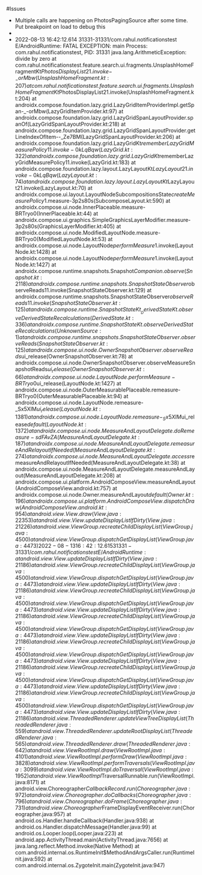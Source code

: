 #Issues

- Multiple calls are happening on PhotosPagingSource after some time. Put breakpoint on load to debug this
- 
- 2022-08-13 16:42:12.614 31331-31331/com.rahul.notificationstest E/AndroidRuntime: FATAL EXCEPTION: main
  Process: com.rahul.notificationstest, PID: 31331
  java.lang.ArithmeticException: divide by zero
  at com.rahul.notificationstest.feature.search.ui.fragments.UnsplashHomeFragmentKt$PhotosDisplayList$2$1.invoke-_-orMbw(UnsplashHomeFragment.kt:207)
  at com.rahul.notificationstest.feature.search.ui.fragments.UnsplashHomeFragmentKt$PhotosDisplayList$2$1.invoke(UnsplashHomeFragment.kt:204)
  at androidx.compose.foundation.lazy.grid.LazyGridItemProviderImpl.getSpan-_-orMbw(LazyGridItemProvider.kt:97)
  at androidx.compose.foundation.lazy.grid.LazyGridSpanLayoutProvider.spanOf(LazyGridSpanLayoutProvider.kt:218)
  at androidx.compose.foundation.lazy.grid.LazyGridSpanLayoutProvider.getLineIndexOfItem--_Ze7BM(LazyGridSpanLayoutProvider.kt:206)
  at androidx.compose.foundation.lazy.grid.LazyGridKt$rememberLazyGridMeasurePolicy$1$1.invoke-0kLqBqw(LazyGrid.kt:322)
  at androidx.compose.foundation.lazy.grid.LazyGridKt$rememberLazyGridMeasurePolicy$1$1.invoke(LazyGrid.kt:183)
  at androidx.compose.foundation.lazy.layout.LazyLayoutKt$LazyLayout$2$1.invoke-0kLqBqw(LazyLayout.kt:74)
  at androidx.compose.foundation.lazy.layout.LazyLayoutKt$LazyLayout$2$1.invoke(LazyLayout.kt:70)
  at androidx.compose.ui.layout.LayoutNodeSubcompositionsState$createMeasurePolicy$1.measure-3p2s80s(SubcomposeLayout.kt:590)
  at androidx.compose.ui.node.InnerPlaceable.measure-BRTryo0(InnerPlaceable.kt:44)
  at androidx.compose.ui.graphics.SimpleGraphicsLayerModifier.measure-3p2s80s(GraphicsLayerModifier.kt:405)
  at androidx.compose.ui.node.ModifiedLayoutNode.measure-BRTryo0(ModifiedLayoutNode.kt:53)
  at androidx.compose.ui.node.LayoutNode$performMeasure$1.invoke(LayoutNode.kt:1428)
  at androidx.compose.ui.node.LayoutNode$performMeasure$1.invoke(LayoutNode.kt:1427)
  at androidx.compose.runtime.snapshots.Snapshot$Companion.observe(Snapshot.kt:2118)
  at androidx.compose.runtime.snapshots.SnapshotStateObserver$observeReads$1$1.invoke(SnapshotStateObserver.kt:129)
  at androidx.compose.runtime.snapshots.SnapshotStateObserver$observeReads$1$1.invoke(SnapshotStateObserver.kt:125)
  at androidx.compose.runtime.SnapshotStateKt__DerivedStateKt.observeDerivedStateRecalculations(DerivedState.kt:336)
  at androidx.compose.runtime.SnapshotStateKt.observeDerivedStateRecalculations(Unknown Source:1)
  at androidx.compose.runtime.snapshots.SnapshotStateObserver.observeReads(SnapshotStateObserver.kt:125)
  at androidx.compose.ui.node.OwnerSnapshotObserver.observeReads$ui_release(OwnerSnapshotObserver.kt:78)
  at androidx.compose.ui.node.OwnerSnapshotObserver.observeMeasureSnapshotReads$ui_release(OwnerSnapshotObserver.kt:66)
  at androidx.compose.ui.node.LayoutNode.performMeasure-BRTryo0$ui_release(LayoutNode.kt:1427)
  at androidx.compose.ui.node.OuterMeasurablePlaceable.remeasure-BRTryo0(OuterMeasurablePlaceable.kt:94)
  at androidx.compose.ui.node.LayoutNode.remeasure-_Sx5XlM$ui_release(LayoutNode.kt:1381)
  at androidx.compose.ui.node.LayoutNode.remeasure-_Sx5XlM$ui_release$default(LayoutNode.kt:1372)
  at androidx.compose.ui.node.MeasureAndLayoutDelegate.doRemeasure-sdFAvZA(MeasureAndLayoutDelegate.kt:187)
  at androidx.compose.ui.node.MeasureAndLayoutDelegate.remeasureAndRelayoutIfNeeded(MeasureAndLayoutDelegate.kt:274)
  at androidx.compose.ui.node.MeasureAndLayoutDelegate.access$remeasureAndRelayoutIfNeeded(MeasureAndLayoutDelegate.kt:38)
  at androidx.compose.ui.node.MeasureAndLayoutDelegate.measureAndLayout(MeasureAndLayoutDelegate.kt:208)
  at androidx.compose.ui.platform.AndroidComposeView.measureAndLayout(AndroidComposeView.android.kt:757)
  at androidx.compose.ui.node.Owner.measureAndLayout$default(Owner.kt:196)
  at androidx.compose.ui.platform.AndroidComposeView.dispatchDraw(AndroidComposeView.android.kt:954)
  at android.view.View.draw(View.java:22353)
  at android.view.View.updateDisplayListIfDirty(View.java:21226)
  at android.view.ViewGroup.recreateChildDisplayList(ViewGroup.java:4500)
  at android.view.ViewGroup.dispatchGetDisplayList(ViewGroup.java:4473)
  2022-08-13 16:42:12.615 31331-31331/com.rahul.notificationstest E/AndroidRuntime:     at android.view.View.updateDisplayListIfDirty(View.java:21186)
  at android.view.ViewGroup.recreateChildDisplayList(ViewGroup.java:4500)
  at android.view.ViewGroup.dispatchGetDisplayList(ViewGroup.java:4473)
  at android.view.View.updateDisplayListIfDirty(View.java:21186)
  at android.view.ViewGroup.recreateChildDisplayList(ViewGroup.java:4500)
  at android.view.ViewGroup.dispatchGetDisplayList(ViewGroup.java:4473)
  at android.view.View.updateDisplayListIfDirty(View.java:21186)
  at android.view.ViewGroup.recreateChildDisplayList(ViewGroup.java:4500)
  at android.view.ViewGroup.dispatchGetDisplayList(ViewGroup.java:4473)
  at android.view.View.updateDisplayListIfDirty(View.java:21186)
  at android.view.ViewGroup.recreateChildDisplayList(ViewGroup.java:4500)
  at android.view.ViewGroup.dispatchGetDisplayList(ViewGroup.java:4473)
  at android.view.View.updateDisplayListIfDirty(View.java:21186)
  at android.view.ViewGroup.recreateChildDisplayList(ViewGroup.java:4500)
  at android.view.ViewGroup.dispatchGetDisplayList(ViewGroup.java:4473)
  at android.view.View.updateDisplayListIfDirty(View.java:21186)
  at android.view.ViewGroup.recreateChildDisplayList(ViewGroup.java:4500)
  at android.view.ViewGroup.dispatchGetDisplayList(ViewGroup.java:4473)
  at android.view.View.updateDisplayListIfDirty(View.java:21186)
  at android.view.ThreadedRenderer.updateViewTreeDisplayList(ThreadedRenderer.java:559)
  at android.view.ThreadedRenderer.updateRootDisplayList(ThreadedRenderer.java:565)
  at android.view.ThreadedRenderer.draw(ThreadedRenderer.java:642)
  at android.view.ViewRootImpl.draw(ViewRootImpl.java:4101)
  at android.view.ViewRootImpl.performDraw(ViewRootImpl.java:3828)
  at android.view.ViewRootImpl.performTraversals(ViewRootImpl.java:3099)
  at android.view.ViewRootImpl.doTraversal(ViewRootImpl.java:1952)
  at android.view.ViewRootImpl$TraversalRunnable.run(ViewRootImpl.java:8171)
  at android.view.Choreographer$CallbackRecord.run(Choreographer.java:972)
  at android.view.Choreographer.doCallbacks(Choreographer.java:796)
  at android.view.Choreographer.doFrame(Choreographer.java:731)
  at android.view.Choreographer$FrameDisplayEventReceiver.run(Choreographer.java:957)
  at android.os.Handler.handleCallback(Handler.java:938)
  at android.os.Handler.dispatchMessage(Handler.java:99)
  at android.os.Looper.loop(Looper.java:223)
  at android.app.ActivityThread.main(ActivityThread.java:7656)
  at java.lang.reflect.Method.invoke(Native Method)
  at com.android.internal.os.RuntimeInit$MethodAndArgsCaller.run(RuntimeInit.java:592)
  at com.android.internal.os.ZygoteInit.main(ZygoteInit.java:947)